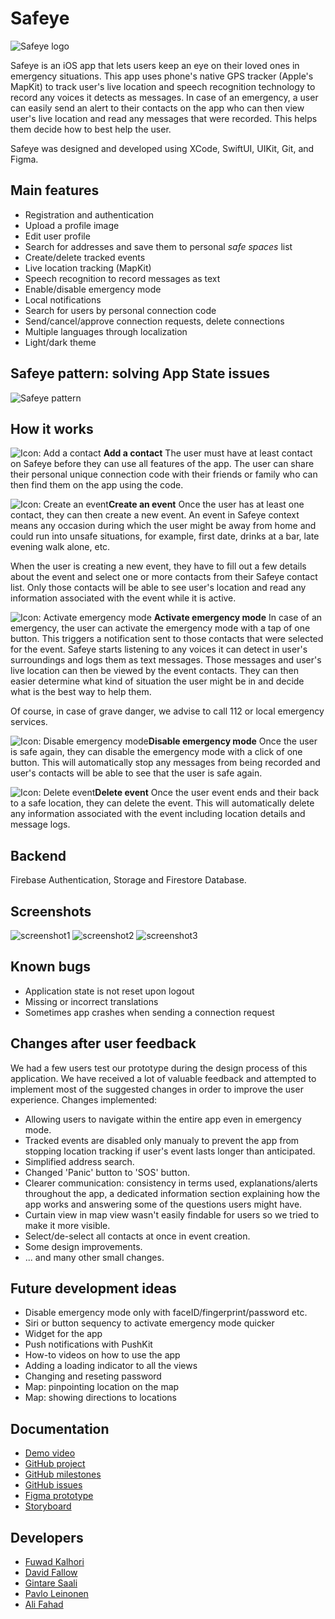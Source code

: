 # Safeye
![Safeye logo](https://users.metropolia.fi/~gintares/Safeye/drawing.svg)

Safeye is an iOS app that lets users keep an eye on their loved ones in emergency situations. This app uses phone's native GPS tracker (Apple's MapKit) to track user's live location and speech recognition technology to record any voices it detects as messages. In case of an emergency, a user can easily send an alert to their contacts on the app who can then view user's live location and read any messages that were recorded. This helps them decide how to best help the user.

Safeye was designed and developed using XCode, SwiftUI, UIKit, Git, and Figma.

## Main features
- Registration and authentication
- Upload a profile image
- Edit user profile
- Search for addresses and save them to personal *safe spaces* list
- Create/delete tracked events
- Live location tracking (MapKit)
- Speech recognition to record messages as text
- Enable/disable emergency mode
- Local notifications
- Search for users by personal connection code
- Send/cancel/approve connection requests, delete connections
- Multiple languages through localization
- Light/dark theme

## Safeye pattern: solving App State issues
![Safeye pattern](https://users.metropolia.fi/~gintares/Safeye/pattern.png)
 
 ## How it works
 ![Icon: Add a contact](https://users.metropolia.fi/~gintares/Safeye/png-64/gps-64x64-10969.png) **Add a contact**
 The user must have at least contact on Safeye before they can use all features of the app. The user can share their personal unique connection code with their friends or family who can then find them on the app using the code.
 
 ![Icon: Create an event](https://users.metropolia.fi/~gintares/Safeye/png-64/map-64x64-10960.png)**Create an event**
 Once the user has at least one contact, they can then create a new event. An event in Safeye context means any occasion during which the user might be away from home and could run into unsafe situations, for example, first date, drinks at a bar, late evening walk alone, etc.
 
When the user is creating a new event, they have to fill out a few details about the event and select one or more contacts from their Safeye contact list. Only those contacts will be able to  see user's location and read any information associated with the event while it is active.
 
 ![Icon: Activate emergency mode](https://users.metropolia.fi/~gintares/Safeye/png-64/gps-64x64-10994.png) **Activate emergency mode**
 In case of an emergency, the user can activate the emergency mode with a tap of one button. This triggers a notification sent to those contacts that were selected for the event. Safeye starts listening to any voices it can detect in user's surroundings and logs them as text messages. Those messages and user's live location can then be viewed by the event contacts. They can then easier determine what kind of situation the user might be in and decide what is the best way to help them.

Of course, in case of grave danger, we advise to call 112 or local emergency services.

![Icon: Disable emergency mode](https://users.metropolia.fi/~gintares/Safeye/png-64/tag-64x64-10962.png)**Disable emergency mode**
Once the user is safe again, they can disable the emergency mode with a click of one button. This will automatically stop any messages from being recorded and user's contacts will be able to see that the user is safe again.

![Icon: Delete event](https://users.metropolia.fi/~gintares/Safeye/png-64/tag-64x64-10961.png)**Delete event**
Once the user event ends and their back to a safe location, they can delete the event. This will automatically delete any information associated with the event including location details and message logs.

## Backend

Firebase Authentication, Storage and Firestore Database.

## Screenshots
![screenshot1](https://users.metropolia.fi/~gintares/Safeye/screenshots/screenshot1.png)
![screenshot2](https://users.metropolia.fi/~gintares/Safeye/screenshots/screenshot2.png)
![screenshot3](https://users.metropolia.fi/~gintares/Safeye/screenshots/screenshot3.png)

## Known bugs
- Application state is not reset upon logout
- Missing or incorrect translations
- Sometimes app crashes when sending a connection request

## Changes after user feedback
We had a few users test our prototype during the design process of this application. We have received a lot of valuable feedback and attempted to implement most of the suggested changes in order to improve the user experience.
Changes implemented:
- Allowing users to navigate within the entire app even in emergency mode.
- Tracked events are disabled only manualy to prevent the app from stopping location tracking if user's event lasts longer than anticipated.
- Simplified address search.
- Changed 'Panic' button to 'SOS' button.
- Clearer communication: consistency in terms used, explanations/alerts throughout the app, a dedicated information section explaining how the app works and answering some of the questions users might have.
- Curtain view in map view wasn't easily findable for users so we tried to make it more visible.
- Select/de-select all contacts at once in event creation.
- Some design improvements.
- ... and many other small changes.

## Future development ideas
- Disable emergency mode only with faceID/fingerprint/password etc.
- Siri or button sequency to activate emergency mode quicker
- Widget for the app
- Push notifications with PushKit
- How-to videos on how to use the app
- Adding a loading indicator to all the views
- Changing and reseting password
- Map: pinpointing location on the map
- Map: showing directions to locations

## Documentation
- [Demo video](https://youtu.be/rBR6bBXuQc4)
- [GitHub project](https://github.com/FUKA-INNOVATIONS/Safeye/projects/2?query=is%3Aopen+sort%3Aupdated-desc)
- [GitHub milestones](https://github.com/FUKA-INNOVATIONS/Safeye/milestones)
- [GitHub issues](https://github.com/FUKA-INNOVATIONS/Safeye/issues?q=is%3Aissue+is%3Aclosed+sort%3Acreated-asc)
- [Figma prototype](https://www.figma.com/proto/LWi7g0OSnzDbrVc7zyeWIe/Safeye-Prototyping?node-id=21%3A86&scaling=scale-down&page-id=0%3A1&starting-point-node-id=21%3A86&show-proto-sidebar=1)
- [Storyboard](https://users.metropolia.fi/~gintares/Safeye/safeye-highres-storyboard.png)


## Developers

- [Fuwad Kalhori](https://github.com/FUKA-INNOVATIONS)
- [David Fallow](https://github.com/dfallow)
- [Gintare Saali](https://github.com/gintaresaali)
- [Pavlo Leinonen](https://github.com/leinonenko)
- [Ali Fahad](https://github.com/Ali-k-fahad)
